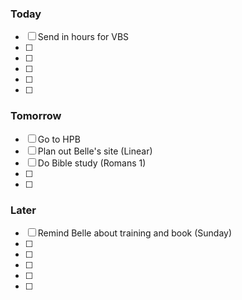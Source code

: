 ### Today

- [ ] Send in hours for VBS
- [ ]
- [ ]
- [ ]
- [ ]
- [ ]

### Tomorrow

- [ ] Go to HPB
- [ ] Plan out Belle's site (Linear)
- [ ] Do Bible study (Romans 1)
- [ ]
- [ ]

### Later

- [ ] Remind Belle about training and book (Sunday)
- [ ]
- [ ]
- [ ]
- [ ]
- [ ]
